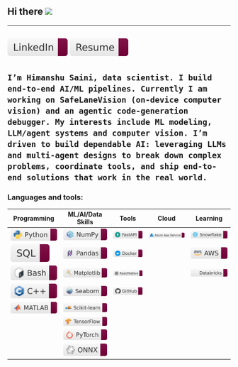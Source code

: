 ## Hi there <img src="https://raw.githubusercontent.com/MartinHeinz/MartinHeinz/master/wave.gif" width="30px">
---
<!--![Profile Views](https://komarev.com/ghpvc/?username=himanshusaini11&label=PROFILE+VIEWS&style=for-the-badge&color=800000&labelColor=800000&logoColor=white)-->
<!--[![GitHub Profile Views](https://komarev.com/ghpvc/?username=himanshusaini11&label=PROFILE+VIEWS&style=for-the-badge&color=blueviolet)](https://github.com/himanshusaini11)-->
[![LinkedIn](/badges/linkedin-badge.svg)](https://www.linkedin.com/in/sainihimanshu/) [![Resume](/badges/resume-badge.svg)](https://github.com/himanshusaini11/himanshusaini11/blob/main/HSaini_DS.pdf)
---
`I’m Himanshu Saini, data scientist. I build end-to-end AI/ML pipelines. Currently I am working on SafeLaneVision (on-device computer vision) and an agentic code-generation debugger. My interests include ML modeling, LLM/agent systems and computer vision. I’m driven to build dependable AI: leveraging LLMs and multi-agent designs to break down complex problems, coordinate tools, and ship end-to-end solutions that work in the real world.`
---
### **Languages and tools:**
| Programming                           | ML/AI/Data Skills                             | Tools                                 | Cloud                                        | Learning                                  |
|---------------------------------------|-----------------------------------------------|---------------------------------------|-----------------------------------------------|-------------------------------------------|
| ![Python](/badges/python-badge.svg)   | ![NumPy](/badges/numpy-badge.svg)             | ![FastAPI](/badges/fastapi-badge.svg) | ![Azure App Service](/badges/azure-badge.svg) | ![Snowflake](/badges/snowflake-badge.svg) |
| ![SQL](/badges/sql-badge.svg)         | ![pandas](/badges/panda-badge.svg)            | ![Docker](/badges/docker-badge.svg)   |                                               | ![AWS](/badges/aws-badge.svg)             |
| ![Bash](/badges/bash-badge.svg)       | ![Matplotlib](/badges/matplotlib-badge.svg)   | ![React Native](/badges/reactnative-badge.svg) |                              | ![Azure Databricks](/badges/databricks-badge.svg) |
| ![C++](/badges/C++-badge.svg)         | ![Seaborn](/badges/seaborn-badge.svg)         | ![GitHub](/badges/github-badge.svg)   |                                               |                                           |
| ![MATLAB](/badges/matlab-badge.svg)   | ![scikit-learn](/badges/scikitlearn-badge.svg)|                                       |                                               |                                           |
|                                       | ![TensorFlow](/badges/tensorflow-badge.svg)   |                                       |                                               |                                           |
|                                       | ![PyTorch](/badges/pytorch-badge.svg)         |                                       |                                               |                                           |
|                                       | ![ONNX](/badges/onnx-badge.svg)               |                                       |                                               |                                         |   
<!--
**himanshusaini11/himanshusaini11** is a ✨ _special_ ✨ repository because its `README.md` (this file) appears on your GitHub profile.

Here are some ideas to get you started:

- 🔭 I’m currently working on ...
- 🌱 I’m currently learning ...
- 👯 I’m looking to collaborate on ...
- 🤔 I’m looking for help with ...
- 💬 Ask me about ...
- 📫 How to reach me: ...
- 😄 Pronouns: ...
- ⚡ Fun fact: ...
-->
